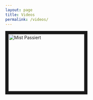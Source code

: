 ```yaml
---
layout: page
title: Videos
permalink: /videos/
---
```


<a href="https://www.youtube.com/watch?v=eLs6BMIvXL0&feature=youtu.be" target="_blank"><img src="https://www.youtube.com/user/MistPassiert" 
alt="Mist Passiert" width="240" height="180" border="10" /></a>
